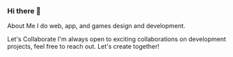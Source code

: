 ### Hi there 👋


About Me
I do web, app, and games design and development.

Let's Collaborate
I'm always open to exciting collaborations on development projects, feel free to reach out. Let's create together!
